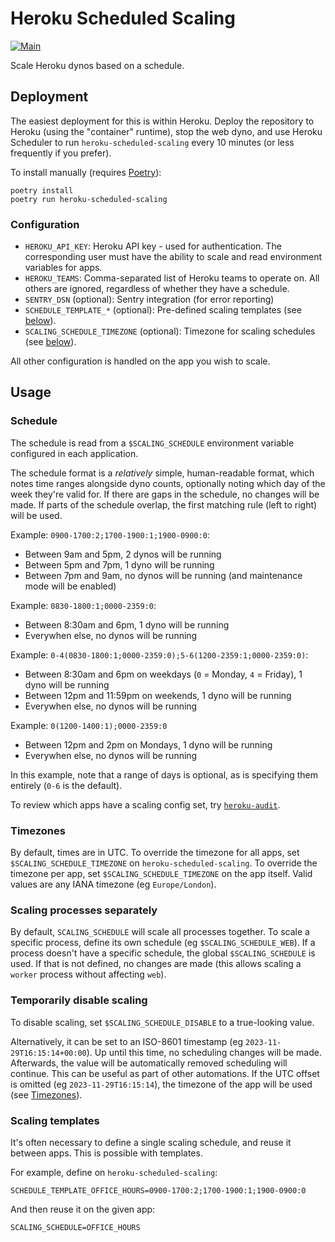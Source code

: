 # Heroku Scheduled Scaling

[![Main](https://github.com/torchbox/heroku-scheduled-scaling/actions/workflows/ci.yml/badge.svg)](https://github.com/torchbox/heroku-scheduled-scaling/actions/workflows/ci.yml)

Scale Heroku dynos based on a schedule.

## Deployment

The easiest deployment for this is within Heroku. Deploy the repository to Heroku (using the "container" runtime), stop the web dyno, and use Heroku Scheduler to run `heroku-scheduled-scaling` every 10 minutes (or less frequently if you prefer).

To install manually (requires [Poetry](https://python-poetry.org/)):

```
poetry install
poetry run heroku-scheduled-scaling
```

### Configuration

- `HEROKU_API_KEY`: Heroku API key - used for authentication. The corresponding user must have the ability to scale and read environment variables for apps.
- `HEROKU_TEAMS`: Comma-separated list of Heroku teams to operate on. All others are ignored, regardless of whether they have a schedule.
- `SENTRY_DSN` (optional): Sentry integration (for error reporting)
- `SCHEDULE_TEMPLATE_*` (optional): Pre-defined scaling templates (see [below](#scaling-templates)).
- `SCALING_SCHEDULE_TIMEZONE` (optional): Timezone for scaling schedules (see [below](#schedule)).

All other configuration is handled on the app you wish to scale.

## Usage

### Schedule

The schedule is read from a `$SCALING_SCHEDULE` environment variable configured in each application.

The schedule format is a _relatively_ simple, human-readable format, which notes time ranges alongside dyno counts, optionally noting which day of the week they're valid for. If there are gaps in the schedule, no changes will be made. If parts of the schedule overlap, the first matching rule (left to right) will be used.

Example: `0900-1700:2;1700-1900:1;1900-0900:0`:

- Between 9am and 5pm, 2 dynos will be running
- Between 5pm and 7pm, 1 dyno will be running
- Between 7pm and 9am, no dynos will be running (and maintenance mode will be enabled)

Example: `0830-1800:1;0000-2359:0`:

- Between 8:30am and 6pm, 1 dyno will be running
- Everywhen else, no dynos will be running

Example: `0-4(0830-1800:1;0000-2359:0);5-6(1200-2359:1;0000-2359:0)`:

- Between 8:30am and 6pm on weekdays (`0` = Monday, `4` = Friday), 1 dyno will be running
- Between 12pm and 11:59pm on weekends, 1 dyno will be running
- Everywhen else, no dynos will be running

Example: `0(1200-1400:1);0000-2359:0`

- Between 12pm and 2pm on Mondays, 1 dyno will be running
- Everywhen else, no dynos will be running

In this example, note that a range of days is optional, as is specifying them entirely (`0-6` is the default).

To review which apps have a scaling config set, try [`heroku-audit`](https://github.com/torchbox/heroku-audit).

### Timezones

By default, times are in UTC. To override the timezone for all apps, set `$SCALING_SCHEDULE_TIMEZONE` on `heroku-scheduled-scaling`. To override the timezone per app, set `$SCALING_SCHEDULE_TIMEZONE` on the app itself. Valid values are any IANA timezone (eg `Europe/London`).


### Scaling processes separately

By default, `SCALING_SCHEDULE` will scale all processes together. To scale a specific process, define its own schedule (eg `$SCALING_SCHEDULE_WEB`). If a process doesn't have a specific schedule, the global `$SCALING_SCHEDULE` is used. If that is not defined, no changes are made (this allows scaling a `worker` process without affecting `web`).

### Temporarily disable scaling

To disable scaling, set `$SCALING_SCHEDULE_DISABLE` to a true-looking value.

Alternatively, it can be set to an ISO-8601 timestamp (eg `2023-11-29T16:15:14+00:00`). Up until this time, no scheduling changes will be made. Afterwards, the value will be automatically removed scheduling will continue. This can be useful as part of other automations. If the UTC offset is omitted (eg `2023-11-29T16:15:14`), the timezone of the app will be used (see [Timezones](#timezones)).

### Scaling templates

It's often necessary to define a single scaling schedule, and reuse it between apps. This is possible with templates.

For example, define on `heroku-scheduled-scaling`:

```
SCHEDULE_TEMPLATE_OFFICE_HOURS=0900-1700:2;1700-1900:1;1900-0900:0
```

And then reuse it on the given app:

```
SCALING_SCHEDULE=OFFICE_HOURS
```
